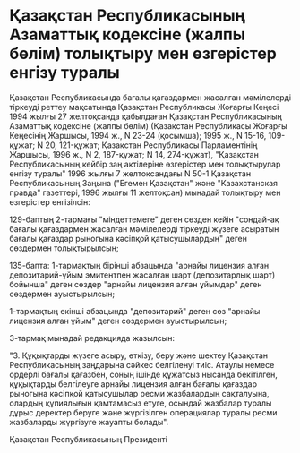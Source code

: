 # Қазақстан Республикасының Азаматтық кодексiне (жалпы бөлiм) толықтыру мен өзгерiстер енгiзу туралы

Қазақстан Республикасында бағалы қағаздармен жасалған мәмiлелердi тiркеудi реттеу мақсатында Қазақстан Республикасы Жоғарғы Кеңесi 1994 жылғы 27 желтоқсанда қабылдаған Қазақстан Республикасының Азаматтық кодексiне (жалпы бөлiм) (Қазақстан Республикасы Жоғарғы Кеңесiнiң Жаршысы, 1994 ж., N 23-24 (қосымша); 1995 ж., N 15-16, 109-құжат; N 20, 121-құжат; Қазақстан Республикасы Парламентiнiң Жаршысы, 1996 ж., N 2, 187-құжат; N 14, 274-құжат), "Қазақстан Республикасының кейбiр заң актiлерiне өзгерiстер мен толықтырулар енгiзу туралы" 1996 жылғы 7 желтоқсандағы N 50-1 Қазақстан Республикасының Заңына ("Егемен Қазақстан" және "Казахстанская правда" газеттерi, 1996 жылғы 11 желтоқсан) мынадай толықтыру мен өзгерiстер енгiзiлсiн:

129-баптың 2-тармағы "мiндеттемеге" деген сөзден кейiн "сондай-ақ бағалы қағаздармен жасалған мәмiлелердi тiркеудi жүзеге асыратын бағалы қағаздар рыногына кәсiпқой қатысушылардың" деген сөздермен толықтырылсын;

135-бапта: 1-тармақтың бiрiншi абзацында "арнайы лицензия алған депозитарий-ұйым эмитентпен жасалған шарт (депозитарлық шарт) бойынша" деген сөздер "арнайы лицензия алған ұйымдар" деген сөздермен ауыстырылсын;

1-тармақтың екiншi абзацында "депозитарий" деген сөз "арнайы лицензия алған ұйым" деген сөздермен ауыстырылсын;

3-тармақ мынадай редакцияда жазылсын:

"3. Құқықтарды жүзеге асыру, өткiзу, беру және шектеу Қазақстан Республикасының заңдарына сәйкес белгiленуi тиiс. Атаулы немесе ордерлi бағалы қағазбен, соның iшiнде құжатсыз нысанда бекiтiлген, құқықтарды белгiлеуге арнайы лицензия алған бағалы қағаздар рыногына кәсiпқой қатысушылар ресми жазбалардың сақталуына, олардың құпиялығын қамтамасыз етуге, осындай жазбалар туралы дұрыс деректер беруге және жүргiзiлген операциялар туралы ресми жазбаларды жүргiзуге жауапты болады".

Қазақстан Республикасының Президентi

